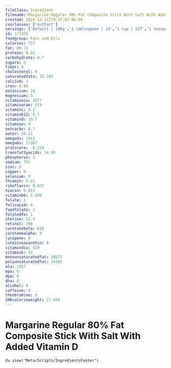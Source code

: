```yaml
---
fileClass: Ingredient
filename: Margarine Regular 80% Fat Composite Stick With Salt With Added Vitamin D
created: 2024-12-21T19:27:02-06:00
cssclasses: ['nutFact']
servings: ['Default | 100g','1 tablespoon | 14','1 cup | 227','1 teaspoon | 4']
id: 171435
foodgroup: Fats and Oils
calories: 717
fat: 80.71
protein: 0.16
carbohydrate: 0.7
sugars: 0
fiber: 0
cholesterol: 0
saturatedfats: 15.189
calcium: 3
iron: 0.06
potassium: 18
magnesium: 3
vitaminaiu: 3577
vitaminarae: 819
vitaminc: 0.2
vitaminb12: 0.1
vitamind: 10.7
vitamine: 9
netcarbs: 0.7
water: 16.52
omega3s: 1963
omega6s: 22367
pralscore: -0.234
transfattyacids: 14.89
phosphorus: 5
sodium: 751
zinc: 0
copper: 0
selenium: 0
thiamin: 0.01
riboflavin: 0.037
niacin: 0.023
vitaminb6: 0.009
folate: 1
folicacid: 0
foodfolate: 1
folatedfe: 1
choline: 12.4
retinol: 768
carotenebeta: 610
carotenealpha: 0
lycopene: 0
luteinzeaxanthin: 0
vitamindiu: 429
vitamink: 93
monounsaturatedfat: 38877
polyunsaturatedfat: 24302
ala: 1957
epa: 0
dpa: 6
dha: 0
alcohol: 0
caffeine: 0
theobromine: 0
200calorieweight: 27.894
---
```


# Margarine Regular 80% Fat Composite Stick With Salt With Added Vitamin D

```dataviewjs
dv.view("Meta/Scripts/IngredientsFooter")
```